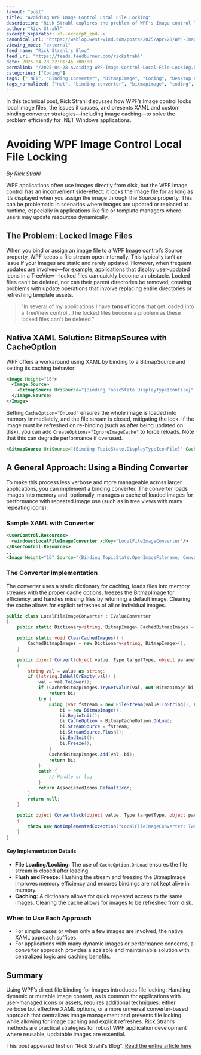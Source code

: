 ```yaml
---
layout: "post"
title: "Avoiding WPF Image Control Local File Locking"
description: "Rick Strahl explores the problem of WPF's Image control locking local files and presents solutions using XAML techniques and a custom binding converter with built-in image caching, addressing performance and file update scenarios for desktop .NET applications."
author: "Rick Strahl"
excerpt_separator: <!--excerpt_end-->
canonical_url: "https://weblog.west-wind.com/posts/2025/Apr/28/WPF-Image-Control-Local-File-Locking"
viewing_mode: "external"
feed_name: "Rick Strahl's Blog"
feed_url: "https://feeds.feedburner.com/rickstrahl"
date: 2025-04-28 22:01:46 +00:00
permalink: "/2025-04-28-Avoiding-WPF-Image-Control-Local-File-Locking.html"
categories: ["Coding"]
tags: [".NET", "Binding Converter", "BitmapImage", "Coding", "Desktop Applications", "File Locking", "Image Caching", "Image Control", "Posts", "TreeView", "Windows", "WPF", "WPF .NET Windows", "XAML"]
tags_normalized: ["net", "binding converter", "bitmapimage", "coding", "desktop applications", "file locking", "image caching", "image control", "posts", "treeview", "windows", "wpf", "wpf dot net windows", "xaml"]
---
```


In this technical post, Rick Strahl discusses how WPF’s Image control locks local image files, the issues it causes, and presents XAML and custom binding converter strategies—including image caching—to solve the problem efficiently for .NET Windows applications.<!--excerpt_end-->

# Avoiding WPF Image Control Local File Locking

*By Rick Strahl*

WPF applications often use images directly from disk, but the WPF Image control has an inconvenient side-effect: it locks the image file for as long as it’s displayed when you assign the image through the Source property. This can be problematic in scenarios where images are updated or replaced at runtime, especially in applications like file or template managers where users may update resources dynamically.

## The Problem: Locked Image Files

When you bind or assign an image file to a WPF Image control’s Source property, WPF keeps a file stream open internally. This typically isn’t an issue if your images are static and rarely updated. However, when frequent updates are involved—for example, applications that display user-updated icons in a TreeView—locked files can quickly become an obstacle. Locked files can’t be deleted, nor can their parent directories be removed, creating problems with update operations that involve replacing entire directories or refreshing template assets.

> "In several of my applications I have **tons of icons** that get loaded into a TreeView control...The locked files become a problem as these locked files can't be deleted."

## Native XAML Solution: BitmapSource with CacheOption

WPF offers a workaround using XAML by binding to a BitmapSource and setting its caching behavior:

```xml
<Image Height="16">
  <Image.Source>
    <BitmapSource UriSource="{Binding TopicState.DisplayTypeIconFile}" CacheOption="OnLoad" />
  </Image.Source>
</Image>
```

Setting `CacheOption="OnLoad"` ensures the whole image is loaded into memory immediately, and the file stream is closed, mitigating the lock. If the image must be refreshed on re-binding (such as after being updated on disk), you can add `CreateOptions="IgnoreImageCache"` to force reloads. Note that this can degrade performance if overused.

```xml
<BitmapSource UriSource="{Binding TopicState.DisplayTypeIconFile}" CacheOption="OnLoad" CreateOptions="IgnoreImageCache" />
```

## A General Approach: Using a Binding Converter

To make this process less verbose and more manageable across larger applications, you can implement a binding converter. The converter loads images into memory and, optionally, manages a cache of loaded images for performance with repeated image use (such as in tree views with many repeating icons):

### Sample XAML with Converter

```xml
<UserControl.Resources>
  <windows:LocalFileImageConverter x:Key="LocalFileImageConverter"/>
</UserControl.Resources>
...
<Image Height="16" Source="{Binding TopicState.OpenImageFilename, Converter={StaticResource LocalFileImageConverter}}" />
```

### The Converter Implementation

The converter uses a static dictionary for caching, loads files into memory streams with the proper cache options, freezes the BitmapImage for efficiency, and handles missing files by returning a default image. Clearing the cache allows for explicit refreshes of all or individual images.

```csharp
public class LocalFileImageConverter : IValueConverter
{
    public static Dictionary<string, BitmapImage> CachedBitmapImages = new Dictionary<string, BitmapImage>();

    public static void ClearCachedImages() {
        CachedBitmapImages = new Dictionary<string, BitmapImage>();
    }

    public object Convert(object value, Type targetType, object parameter, System.Globalization.CultureInfo culture)
    {
        string val = value as string;
        if (!string.IsNullOrEmpty(val)) {
            val = val.ToLower();
            if (CachedBitmapImages.TryGetValue(val, out BitmapImage bi))
                return bi;
            try {
                using (var fstream = new FileStream(value.ToString(), FileMode.Open, FileAccess.Read, FileShare.Read)) {
                    bi = new BitmapImage();
                    bi.BeginInit();
                    bi.CacheOption = BitmapCacheOption.OnLoad;
                    bi.StreamSource = fstream;
                    bi.StreamSource.Flush();
                    bi.EndInit();
                    bi.Freeze();
                }
                CachedBitmapImages.Add(val, bi);
                return bi;
            }
            catch {
                // Handle or log
            }
            return AssociatedIcons.DefaultIcon;
        }
        return null;
    }

    public object ConvertBack(object value, Type targetType, object parameter, System.Globalization.CultureInfo culture)
    {
        throw new NotImplementedException("LocalFileImageConverter: Two way conversion is not supported.");
    }
}
```

#### Key Implementation Details

- **File Loading/Locking:** The use of `CacheOption.OnLoad` ensures the file stream is closed after loading.
- **Flush and Freeze:** Flushing the stream and freezing the BitmapImage improves memory efficiency and ensures bindings are not kept alive in memory.
- **Caching:** A dictionary allows for quick repeated access to the same images. Clearing the cache allows for images to be refreshed from disk.

### When to Use Each Approach

- For simple cases or when only a few images are involved, the native XAML approach suffices.
- For applications with many dynamic images or performance concerns, a converter approach provides a scalable and maintainable solution with centralized logic and caching benefits.

## Summary

Using WPF’s direct file binding for images introduces file locking. Handling dynamic or mutable image content, as is common for applications with user-managed icons or assets, requires additional techniques: either verbose but effective XAML options, or a more universal converter-based approach that centralizes image management and prevents file locking while allowing for image caching and explicit refreshes. Rick Strahl’s methods are practical strategies for robust WPF application development where reusable, updatable images are essential.

This post appeared first on "Rick Strahl's Blog". [Read the entire article here](https://weblog.west-wind.com/posts/2025/Apr/28/WPF-Image-Control-Local-File-Locking)
